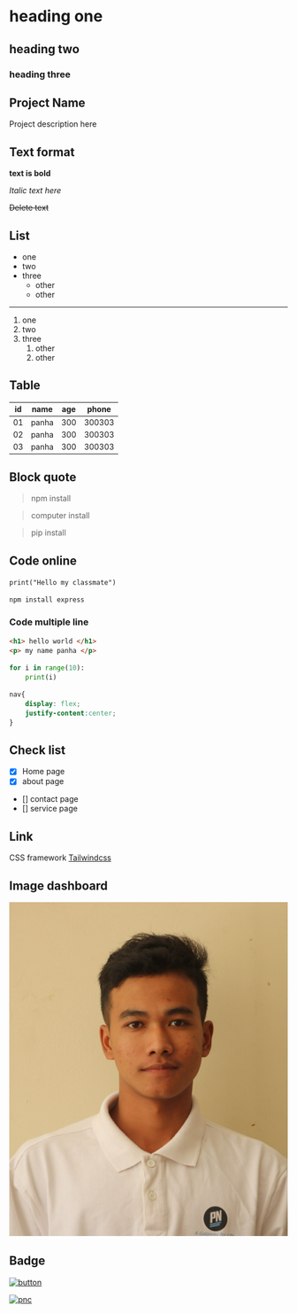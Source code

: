 # heading one
## heading two
### heading three

## Project Name
Project description here
## Text format

**text is bold**

*Italic text here*

~~Delete text~~

## List
- one
- two
- three
    - other
    - other
---
1. one
2. two 
3. three
    1. other
    2. other

## Table
| id | name | age | phone |
|------|-----|----|----|
| 01 | panha | 300 | 300303 |
| 02 | panha | 300 | 300303 |
| 03 | panha | 300 | 300303 |

## Block quote

> npm install

> computer install

> pip install

## Code online

`print("Hello my classmate")`

`npm install express`

### Code multiple line
~~~html
<h1> hello world </h1>
<p> my name panha </p>
~~~

~~~python
for i in range(10):
    print(i)
~~~

~~~css
nav{
    display: flex;
    justify-content:center;
}
~~~
## Check list
- [x] Home page
- [x] about page
- [] contact page
- [] service page

## Link

CSS framework [Tailwindcss](https://www.w3schools.com/)

## Image dashboard
![Dashboard](photo.jpg)

## Badge

[![button](https://img.shields.io/badge/Visit-Website-blue)](https://pythontutor.com/render.html#mode=display)

[![pnc](https://img.shields.io/badge/class_c-2026-red)](https://pythontutor.com/render.html#mode=display)